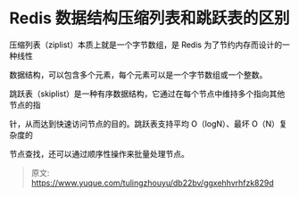 # Redis 数据结构压缩列表和跳跃表的区别

<font style="color:rgb(0,0,0);">压缩列表（ziplist）本质上就是一个字节数组，是 Redis 为了节约内存而设计的一种线性 </font>

<font style="color:rgb(0,0,0);">数据结构，可以包含多个元素，每个元素可以是一个字节数组或一个整数。 </font>

<font style="color:rgb(0,0,0);">跳跃表（skiplist）是一种有序数据结构，它通过在每个节点中维持多个指向其他节点的指 </font>

<font style="color:rgb(0,0,0);">针，从而达到快速访问节点的目的。跳跃表支持平均 O（logN）、最坏 O（N）复杂度的 </font>

<font style="color:rgb(0,0,0);">节点查找，还可以通过顺序性操作来批量处理节点。</font>



> 原文: <https://www.yuque.com/tulingzhouyu/db22bv/ggxehhvrhfzk829d>